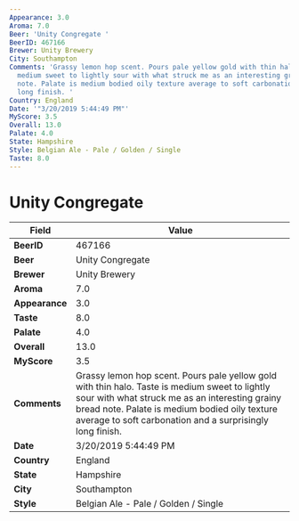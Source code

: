 ```yaml
---
Appearance: 3.0
Aroma: 7.0
Beer: 'Unity Congregate '
BeerID: 467166
Brewer: Unity Brewery
City: Southampton
Comments: 'Grassy lemon hop scent. Pours pale yellow gold with thin halo. Taste is
  medium sweet to lightly sour with what struck me as an interesting grainy bread
  note. Palate is medium bodied oily texture average to soft carbonation and a surprisingly
  long finish. '
Country: England
Date: '"3/20/2019 5:44:49 PM"'
MyScore: 3.5
Overall: 13.0
Palate: 4.0
State: Hampshire
Style: Belgian Ale - Pale / Golden / Single
Taste: 8.0
---
```


# Unity Congregate 

| Field         | Value |
|---------------|-------|
| **BeerID** | 467166 |
| **Beer** | Unity Congregate  |
| **Brewer** | Unity Brewery |
| **Aroma** | 7.0 |
| **Appearance** | 3.0 |
| **Taste** | 8.0 |
| **Palate** | 4.0 |
| **Overall** | 13.0 |
| **MyScore** | 3.5 |
| **Comments** | Grassy lemon hop scent. Pours pale yellow gold with thin halo. Taste is medium sweet to lightly sour with what struck me as an interesting grainy bread note. Palate is medium bodied oily texture average to soft carbonation and a surprisingly long finish.  |
| **Date** | 3/20/2019 5:44:49 PM |
| **Country** | England |
| **State** | Hampshire |
| **City** | Southampton |
| **Style** | Belgian Ale - Pale / Golden / Single |
